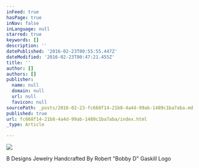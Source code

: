 ```yaml
---
inFeed: true
hasPage: true
inNav: false
inLanguage: null
starred: true
keywords: []
description: ''
datePublished: '2016-02-23T00:55:55.447Z'
dateModified: '2016-02-23T00:47:21.455Z'
title: ''
author: []
authors: []
publisher:
  name: null
  domain: null
  url: null
  favicon: null
sourcePath: _posts/2016-02-23-fc668f14-21b8-4a4d-99ab-1489c1ba7aba.md
published: true
url: fc668f14-21b8-4a4d-99ab-1489c1ba7aba/index.html
_type: Article

---
```

![](https://the-grid-user-content.s3-us-west-2.amazonaws.com/a4abf8cb-ca86-4bcc-a1fc-661d14c3dc94.jpg)

B Designs Jewelry Handcrafted By Robert "Bobby D" Gaskill Logo